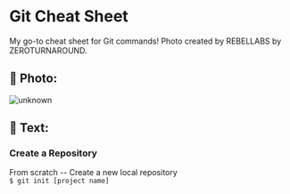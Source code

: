 # Git Cheat Sheet
My go-to cheat sheet for Git commands! Photo created by REBELLABS by ZEROTURNAROUND.

## 📸 Photo:

![unknown](https://user-images.githubusercontent.com/58148243/172987445-00ecdebf-bea7-4fb4-a0a5-2fb49029015f.jpeg)

## 💭 Text:

### Create a Repository

From scratch -- Create a new local repository
<br>
```$ git init [project name]```

